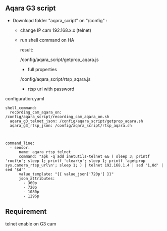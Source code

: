 ## Aqara G3 script ##
* Download folder "aqara_script" on "/config" :
  * change IP cam 192.168.x.x (telnet)
  * run shell command on HA
    
    result:

       /config/aqara_script/getprop_aqara.js
    
      * full properties

       /config/aqara_script/rtsp_aqara.js
    
       * rtsp url with password

configuration.yaml

    shell_command:
      recording_cam_aqara_on: /config/aqara_script/recording_cam_aqara_on.sh
      aqara_g3_telnet_json: /config/aqara_script/getprop_aqara.sh
      aqara_g3_rtsp_json: /config/aqara_script/rtsp_aqara.sh



    command_line:
      - sensor:
          name: aqara_rtsp_telnet
          command: "apk -q add inetutils-telnet && ( sleep 3; printf 'root\n'; sleep 1; printf 'clear\n'; sleep 1; printf 'agetprop sys.camera_rtsp_url\n'; sleep 1; ) | telnet 192.168.1.4 | sed '1,8d' | sed '$d'"
          value_template: "{{ value_json['720p'] }}"
          json_attributes:
            - 360p
            - 720p
            - 1080p
            - 1296p

## Requirement ##
telnet enable on G3 cam
